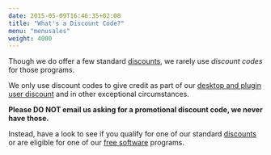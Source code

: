 ```yaml
---
date: 2015-05-09T16:46:35+02:00
title: "What's a Discount Code?"
menu: "menusales"
weight: 4000
---
```


Though we do offer a few standard [discounts](/sales/discounts/), we rarely use _discount codes_ for those programs.

We only use discount codes to give credit as part of our [desktop and plugin user discount](/sales/atlassianplugindiscounts/) and in other exceptional circumstances.

**Please DO NOT email us asking for a promotional discount code, we never have those.**

Instead, have a look to see if you qualify for one of our standard [discounts](/sales/discounts/) or are eligible for one of our [free software](https:/balsamiq.com/free) programs.
